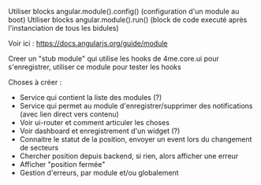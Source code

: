 Utiliser blocks angular.module().config() (configuration d'un module au boot)
Utiliser blocks angular.module().run() (block de code executé après l'instanciation de tous les bidules)

Voir ici : https://docs.angularjs.org/guide/module


Creer un "stub module" qui utilise les hooks de 4me.core.ui pour s'enregistrer, utiliser ce module pour tester les hooks

Choses à créer :
 * Service qui contient la liste des modules (?)
 * Service qui permet au module d'enregistrer/supprimer des notifications (avec lien direct vers contenu)
 * Voir ui-router et comment articuler les choses
 * Voir dashboard et enregistrement d'un widget (?)
 * Connaitre le statut de la position, envoyer un event lors du changement de secteurs
  * Chercher position depuis backend, si rien, alors afficher une erreur
  * Afficher "position fermée"
 * Gestion d'erreurs, par module et/ou globalement
